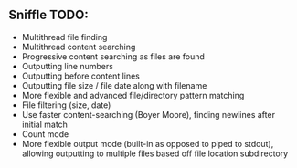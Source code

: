 Sniffle TODO:
-------------

* Multithread file finding
* Multithread content searching
* Progressive content searching as files are found
* Outputting line numbers
* Outputting before content lines
* Outputting file size / file date along with filename
* More flexible and advanced file/directory pattern matching
* File filtering (size, date)
* Use faster content-searching (Boyer Moore), finding newlines after initial match
* Count mode
* More flexible output mode (built-in as opposed to piped to stdout), allowing outputting
  to multiple files based off file location subdirectory

